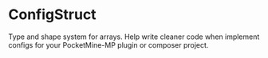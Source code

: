 # ConfigStruct

Type and shape system for arrays. Help write cleaner code when implement configs for your PocketMine-MP plugin or
composer project.